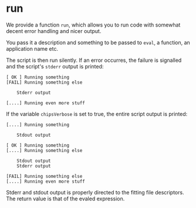 # run
We provide a function `run`, which allows you to run code with somewhat decent error handling and nicer output.

You pass it a description and something to be passed to `eval`, a function, an application name etc.

The script is then run silently. If an error occurres, the failure is signalled and the script's `stderr` output is printed:

```
[ OK ] Running something
[FAIL] Running something else

	Stderr output

[....] Running even more stuff
```

If the variable `chipsVerbose` is set to true, the entire script output is printed:

```
[....] Running something

	Stdout output

[ OK ] Running something
[....] Running something else

	Stdout output
	Stderr output

[FAIL] Running something else
[....] Running even more stuff
```

Stderr and stdout output is properly directed to the fitting file descriptors.
The return value is that of the evaled expression.
